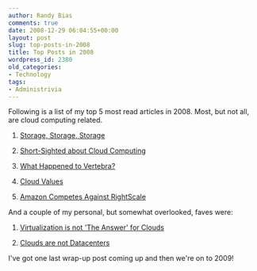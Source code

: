 ```yaml
---
author: Randy Bias
comments: true
date: 2008-12-29 06:04:55+00:00
layout: post
slug: top-posts-in-2008
title: Top Posts in 2008
wordpress_id: 2380
old_categories:
- Technology
tags:
- Administrivia
---
```


Following is a list of my top 5 most read articles in 2008.  Most, but not all, are cloud computing related.

  1. [Storage, Storage, Storage](/blog/technology/storage-storage-storage)


  2. [Short-Sighted about Cloud Computing](http://neotactics.com/blog/technology/short-sighted-about-cloud-computing)


  3. [What Happened to Vertebra?](http://neotactics.com/blog/technology/what-happened-to-vertebra/)


  4. [Cloud Values](http://neotactics.com/blog/technology/cloud-values/)


  5. [Amazon Competes Against RightScale](http://neotactics.com/blog/technology/amazon-competes-against-rightscale/)


And a couple of my personal, but somewhat overlooked, faves were:
  1. [Virtualization is not 'The Answer' for Clouds](http://www.neotactics.com/blog/technology/virtualization-is-not-the-answer-for-clouds/)


  2. [Clouds are not Datacenters](http://www.neotactics.com/blog/uncategorized/clouds-are-not-datacenters/)


I've got one last wrap-up post coming up and then we're on to 2009!
